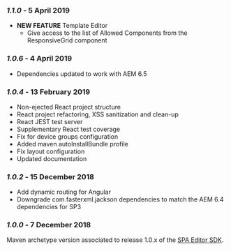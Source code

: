 ### *1.1.0* - 5 April 2019
* **NEW FEATURE** Template Editor
  * Give access to the list of Allowed Components from the ResponsiveGrid component


### *1.0.6* - 4 April 2019
 * Dependencies updated to work with AEM 6.5

### *1.0.4* - 13 February 2019
* Non-ejected React project structure
* React project refactoring, XSS sanitization and clean-up
* React JEST test server
* Supplementary React test coverage
* Fix for device groups configuration
* Added maven autoInstallBundle profile
* Fix layout configuration
* Updated documentation


### *1.0.2* - 15 December 2018
* Add dynamic routing for Angular
* Downgrade com.fasterxml.jackson dependencies to match the AEM 6.4 dependencies for SP3

### *1.0.0* - 7 December 2018

Maven archetype version associated to release 1.0.x of the [SPA Editor SDK](https://helpx.adobe.com/experience-manager/6-4/sites/developing/user-guide.html?topic=/experience-manager/6-4/sites/developing/morehelp/spa.ug.js).
